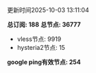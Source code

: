 更新时间2025-10-03 13:11:04

**总订阅: 188**
**总节点: 36777**
- vless节点: 9919
- hysteria2节点: 15

**google ping有效节点: 254**
